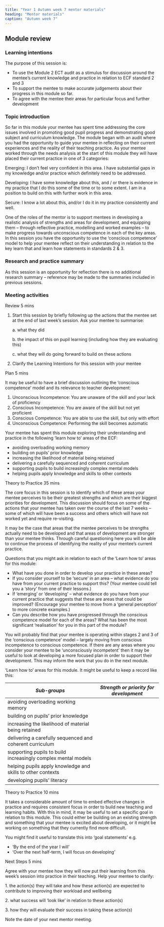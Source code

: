```yaml
---
title: "Year 1 Autumn week 7 mentor materials"
heading: "Mentor materials"
caption: "Autumn week 7"
---
```



## Module review

### Learning intentions

The purpose of this session is:

- To use the Module 2 ECT audit as a stimulus for discussion around the mentee’s current knowledge and practice in relation to ECF standard 2 and 3
- To support the mentee to make accurate judgements about their progress in this module so far.
- To agree with the mentee their areas for particular focus and further development



### Topic introduction

So far in this module your mentee has spent time addressing the core issues involved in promoting good pupil progress and demonstrating good subject and curriculum knowledge. The module began with an audit where you had the opportunity to guide your mentee in reflecting on their current experiences and the reality of their teaching practice. As your mentee worked through the needs analysis at the start of this module they will have placed their current practice in one of 3 categories:

Emerging: I don’t feel very confident in this area. I have substantial gaps in my knowledge and/or practice which definitely need to be addressed.

Developing: I have some knowledge about this, and / or there is evidence in my practice that I do this some of the time or to some extent. I am in a position to build on this with further work in this area.

Secure: I know a lot about this, and/or I do it in my practice consistently and well.

One of the roles of the mentor is to support mentees in developing a realistic analysis of strengths and areas for development, and equipping them – through reflective practice, modelling and worked examples – to make progress towards unconscious competence in each of the key areas. In this session you have the opportunity to use the ‘conscious competence’ model to help your mentee reflect on their understanding in relation to the key learn that and learn how statements in standards 2 & 3.


### Research and practice summary

As this session is an opportunity for reflection there is no additional research summary – reference may be made to the summaries included in previous sessions.


### Meeting activities

Review 5 mins

1. Start this session by briefly following up the actions that the mentee set at the end of last week’s session. Ask your mentee to summarise:

    a. what they did

    b. the impact of this on pupil learning (including how they are evaluating this)

    c. what they will do going forward to build on these actions

2. Clarify the Learning Intentions for this session with your mentee

Plan 5 mins

It may be useful to have a brief discussion outlining the ‘conscious competence’ model and its relevance to teacher development:

1. Unconscious Incompetence: You are unaware of the skill and your lack of proficiency
2. Conscious Incompetence: You are aware of the skill but not yet proficient
3. Conscious Competence: You are able to use the skill, but only with effort
4. Unconscious Competence: Performing the skill becomes automatic 

Your mentee has spent this module exploring their understanding and practice in the following ‘learn how to’ areas of the ECF:

- avoiding overloading working memory
- building on pupils’ prior knowledge
- increasing the likelihood of material being retained
- delivering a carefully sequenced and coherent curriculum
- supporting pupils to build increasingly complex mental models
- helping pupils apply knowledge and skills to other contexts

Theory to Practice 35 mins

The core focus in this session is to identify which of these areas your mentee perceives to be their greatest strengths and which are their biggest priorities for development. This discussion should focus on some of the actions that your mentee has taken over the course of the last 7 weeks – some of which will have been a success and others which will have not worked yet and require re-visiting.

It may be the case that areas that the mentee perceives to be strengths actually need to be developed and that areas of development are stronger than your mentee thinks. Through careful questioning here you will be able to continue the process of identifying the reality of your mentee’s current practice.

Questions that you might ask in relation to each of the ‘Learn how to’ areas for this module:

- What have you done in order to develop your practice in these areas?
- If you consider yourself to be ‘secure’ in an area – what evidence do you have from your current practice to support this? (Your mentee could tell you a ‘story’ from one of their lessons.)
- If ‘emerging’ or ‘developing’ – what evidence do you have from your current practice that suggests that these are areas that could be improved? (Encourage your mentee to move from a ‘general perception’ to more concrete examples.)
- Can you describe how you have progressed through the conscious competence model for each of the areas? What has been the most significant ‘realisation’ for you in this part of the module?

You will probably find that your mentee is operating within stages 2 and 3 of the ‘conscious competence’ model – largely moving from conscious incompetence to conscious competence. If there are any areas where you consider your mentee to be ‘unconsciously incompetent’ then it may be useful to look at developing a more focused plan in order to support their development. This may inform the work that you do in the next module.

‘Learn how to’ areas for this module. It might be useful to keep a record like this:

| _Sub-groups_                                                        | _Strength or priority for development_ |
| ------------------------------------------------------------------- | -------------------------------------- |
| avoiding overloading working memory                           |                                        |
| building on pupils’ prior knowledge                           |                                        |
| increasing the likelihood of material being retained          |                                        |
| delivering a carefully sequenced and coherent curriculum      |                                        |
| supporting pupils to build increasingly complex mental models |                                        |
| helping pupils apply knowledge and skills to other contexts   |                                        |
| developing pupils’ literacy                                   |                                        |

Theory to Practice 10 mins

It takes a considerable amount of time to embed effective changes in practice and requires consistent focus in order to build new teaching and learning habits. With this in mind, it may be useful to set a specific goal in relation to this module. This could either be building on an existing strength and something that your mentee is excited about developing, or it might be working on something that they currently find more difficult.

You might find it useful to translate this into ‘goal statements’ e.g.

- ‘By the end of the year I will’
- ‘Over the next half-term, I will focus on developing’

Next Steps 5 mins

Agree with your mentee how they will now put their learning from this week’s session into practice in their teaching. Help your mentee to clarify:

1\. the action(s) they will take and how these action(s) are expected to contribute to improving their workload and wellbeing

2\. what success will ‘look like’ in relation to these action(s)

3\. how they will evaluate their success in taking these action(s)

Note the date of your next mentor meeting.

